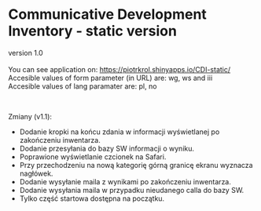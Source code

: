 # Communicative Development Inventory - static version
version 1.0
<br/> <br/>
You can see application on: https://piotrkrol.shinyapps.io/CDI-static/ <br/>
Accesible values of form parameter (in URL) are: wg, ws and iii <br/>
Accesible values of lang paramater are: pl, no <br/>

<br/>

Zmiany (v1.1): <br/>
- Dodanie kropki na końcu zdania w informacji wyświetlanej
po zakończeniu inwentarza. <br/>
- Dodanie przesyłania do bazy SW informacji o wyniku. <br/>
- Poprawione wyświetlanie czcionek na Safari. <br/>
- Przy przechodzeniu na nową kategorię górną granicę ekranu wyznacza nagłówek. <br/>
- Dodanie wysyłanie maila z wynikami po zakończeniu inwentarza. <br/>
- Dodanie wysyłania maila w przypadku nieudanego calla do bazy SW.
- Tylko część startowa dostępna na początku. 